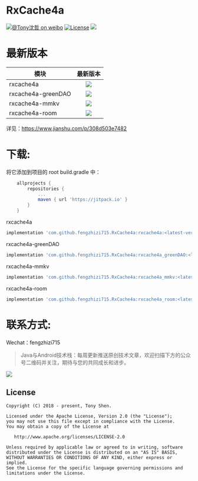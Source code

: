 # RxCache4a

[![@Tony沈哲 on weibo](https://img.shields.io/badge/weibo-%40Tony%E6%B2%88%E5%93%B2-blue.svg)](http://www.weibo.com/fengzhizi715)
[![License](https://img.shields.io/badge/license-Apache%202-lightgrey.svg)](https://www.apache.org/licenses/LICENSE-2.0.html)
[![](https://jitpack.io/v/fengzhizi715/RxCache4a.svg)](https://jitpack.io/#fengzhizi715/RxCache4a)

# 最新版本

模块|最新版本
---|:-------------:
rxcache4a|[![](https://jitpack.io/v/fengzhizi715/RxCache4a.svg)](https://jitpack.io/#fengzhizi715/RxCache4a)
rxcache4a-greenDAO|[![](https://jitpack.io/v/fengzhizi715/RxCache4a.svg)](https://jitpack.io/#fengzhizi715/RxCache4a)
rxcache4a-mmkv|[![](https://jitpack.io/v/fengzhizi715/RxCache4a.svg)](https://jitpack.io/#fengzhizi715/RxCache4a)
rxcache4a-room|[![](https://jitpack.io/v/fengzhizi715/RxCache4a.svg)](https://jitpack.io/#fengzhizi715/RxCache4a)

详见：https://www.jianshu.com/p/308d503e7482

# 下载:

将它添加到项目的 root build.gradle 中：

```groovy
	allprojects {
		repositories {
			...
			maven { url 'https://jitpack.io' }
		}
	}
```

rxcache4a

```groovy
implementation 'com.github.fengzhizi715.RxCache4a:rxcache4a:<latest-version>'
```

rxcache4a-greenDAO

```groovy
implementation 'com.github.fengzhizi715.RxCache4a:rxcache4a_greenDAO:<latest-version>'
```

rxcache4a-mmkv

```groovy
implementation 'com.github.fengzhizi715.RxCache4a:rxcache4a_mmkv:<latest-version>'
```

rxcache4a-room

```groovy
implementation 'com.github.fengzhizi715.RxCache4a:rxcache4a_room:<latest-version>'
```

# 联系方式:

Wechat：fengzhizi715

> Java与Android技术栈：每周更新推送原创技术文章，欢迎扫描下方的公众号二维码并关注，期待与您的共同成长和进步。

![](https://github.com/fengzhizi715/NetDiscovery/blob/master/images/gzh.jpeg)


License
-------

    Copyright (C) 2018 - present, Tony Shen.

    Licensed under the Apache License, Version 2.0 (the "License");
    you may not use this file except in compliance with the License.
    You may obtain a copy of the License at

       http://www.apache.org/licenses/LICENSE-2.0

    Unless required by applicable law or agreed to in writing, software
    distributed under the License is distributed on an "AS IS" BASIS,
    WITHOUT WARRANTIES OR CONDITIONS OF ANY KIND, either express or implied.
    See the License for the specific language governing permissions and
    limitations under the License.
